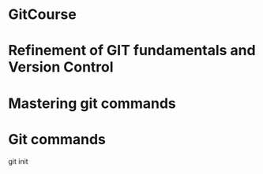 # GitCourse
# Refinement of GIT fundamentals and Version Control
# Mastering git commands

# Git commands
git init
